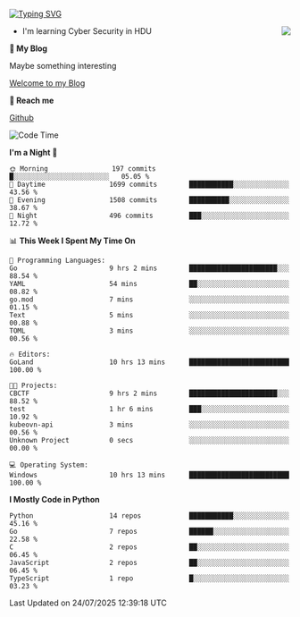 [![Typing SVG](https://readme-typing-svg.herokuapp.com?font=Fira+Code&pause=1000&random=false&width=450&height=60&lines=Hello+%F0%9F%91%8B%F0%9F%8F%BB;I'm+JBNRZ)](https://git.io/typing-svg)

<a href="#">
  <img align="right" src="https://github-readme-stats.vercel.app/api?username=JBNRZ&show_icons=true&bg_color=15,f2f7fd,E0EAFC" />
</a>

- I'm learning Cyber Security in HDU

 **🌱 My Blog**

Maybe something interesting

[Welcome to my Blog](https://jbnrz.com.cn/)

 **💬 Reach me** 

[Github](https://github.com/JBNRZ)


<!--START_SECTION:waka-->
![Code Time](http://img.shields.io/badge/Code%20Time-1%2C325%20hrs%2036%20mins-blue)

**I'm a Night 🦉** 

```text
🌞 Morning                197 commits         █░░░░░░░░░░░░░░░░░░░░░░░░   05.05 % 
🌆 Daytime                1699 commits        ███████████░░░░░░░░░░░░░░   43.56 % 
🌃 Evening                1508 commits        ██████████░░░░░░░░░░░░░░░   38.67 % 
🌙 Night                  496 commits         ███░░░░░░░░░░░░░░░░░░░░░░   12.72 % 
```


📊 **This Week I Spent My Time On** 

```text
💬 Programming Languages: 
Go                       9 hrs 2 mins        ██████████████████████░░░   88.54 % 
YAML                     54 mins             ██░░░░░░░░░░░░░░░░░░░░░░░   08.82 % 
go.mod                   7 mins              ░░░░░░░░░░░░░░░░░░░░░░░░░   01.15 % 
Text                     5 mins              ░░░░░░░░░░░░░░░░░░░░░░░░░   00.88 % 
TOML                     3 mins              ░░░░░░░░░░░░░░░░░░░░░░░░░   00.56 % 

🔥 Editors: 
GoLand                   10 hrs 13 mins      █████████████████████████   100.00 % 

🐱‍💻 Projects: 
CBCTF                    9 hrs 2 mins        ██████████████████████░░░   88.52 % 
test                     1 hr 6 mins         ███░░░░░░░░░░░░░░░░░░░░░░   10.92 % 
kubeovn-api              3 mins              ░░░░░░░░░░░░░░░░░░░░░░░░░   00.56 % 
Unknown Project          0 secs              ░░░░░░░░░░░░░░░░░░░░░░░░░   00.00 % 

💻 Operating System: 
Windows                  10 hrs 13 mins      █████████████████████████   100.00 % 
```

**I Mostly Code in Python** 

```text
Python                   14 repos            ███████████░░░░░░░░░░░░░░   45.16 % 
Go                       7 repos             ██████░░░░░░░░░░░░░░░░░░░   22.58 % 
C                        2 repos             ██░░░░░░░░░░░░░░░░░░░░░░░   06.45 % 
JavaScript               2 repos             ██░░░░░░░░░░░░░░░░░░░░░░░   06.45 % 
TypeScript               1 repo              █░░░░░░░░░░░░░░░░░░░░░░░░   03.23 % 
```




 Last Updated on 24/07/2025 12:39:18 UTC
<!--END_SECTION:waka-->
